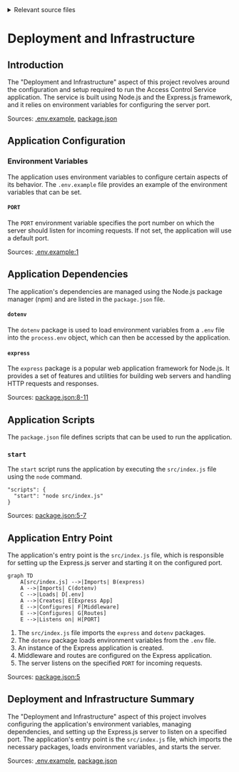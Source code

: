 <details>
<summary>Relevant source files</summary>

The following files were used as context for generating this wiki page:

- [.env.example](https://github.com/aanickode/access-control-service/blob/main/.env.example)
- [package.json](https://github.com/aanickode/access-control-service/blob/main/package.json)
</details>

# Deployment and Infrastructure

## Introduction

The "Deployment and Infrastructure" aspect of this project revolves around the configuration and setup required to run the Access Control Service application. The service is built using Node.js and the Express.js framework, and it relies on environment variables for configuring the server port.

Sources: [.env.example](), [package.json]()

## Application Configuration

### Environment Variables

The application uses environment variables to configure certain aspects of its behavior. The `.env.example` file provides an example of the environment variables that can be set.

#### `PORT`

The `PORT` environment variable specifies the port number on which the server should listen for incoming requests. If not set, the application will use a default port.

Sources: [.env.example:1]()

## Application Dependencies

The application's dependencies are managed using the Node.js package manager (npm) and are listed in the `package.json` file.

#### `dotenv`

The `dotenv` package is used to load environment variables from a `.env` file into the `process.env` object, which can then be accessed by the application.

#### `express`

The `express` package is a popular web application framework for Node.js. It provides a set of features and utilities for building web servers and handling HTTP requests and responses.

Sources: [package.json:8-11]()

## Application Scripts

The `package.json` file defines scripts that can be used to run the application.

### `start`

The `start` script runs the application by executing the `src/index.js` file using the `node` command.

```
"scripts": {
  "start": "node src/index.js"
}
```

Sources: [package.json:5-7]()

## Application Entry Point

The application's entry point is the `src/index.js` file, which is responsible for setting up the Express.js server and starting it on the configured port.

```mermaid
graph TD
    A[src/index.js] -->|Imports| B(express)
    A -->|Imports| C(dotenv)
    C -->|Loads| D[.env]
    A -->|Creates| E[Express App]
    E -->|Configures| F[Middleware]
    E -->|Configures| G[Routes]
    E -->|Listens on| H[PORT]
```

1. The `src/index.js` file imports the `express` and `dotenv` packages.
2. The `dotenv` package loads environment variables from the `.env` file.
3. An instance of the Express application is created.
4. Middleware and routes are configured on the Express application.
5. The server listens on the specified `PORT` for incoming requests.

Sources: [package.json:5]()

## Deployment and Infrastructure Summary

The "Deployment and Infrastructure" aspect of this project involves configuring the application's environment variables, managing dependencies, and setting up the Express.js server to listen on a specified port. The application's entry point is the `src/index.js` file, which imports the necessary packages, loads environment variables, and starts the server.

Sources: [.env.example](), [package.json]()